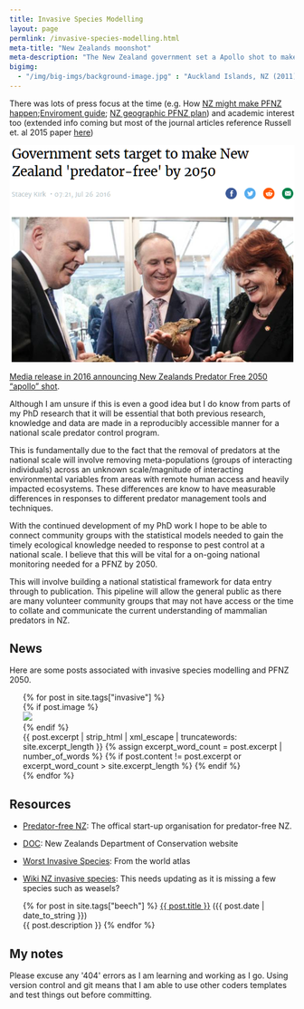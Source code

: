 ```yaml
---
title: Invasive Species Modelling
layout: page
permlink: /invasive-species-modelling.html
meta-title: "New Zealands moonshot"
meta-description: "The New Zealand government set a Apollo shot to make NZ free of mammalian predators by 2050."
bigimg:
  - "/img/big-imgs/background-image.jpg" : "Auckland Islands, NZ (2011)"
---
```


There was lots of press focus at the time (e.g. How [NZ might make PFNZ happen](https://news.nationalgeographic.com/2016/07/new-zealand-invasives-islands-rats-kiwis-conservation/);[Enviroment guide](http://www.environmentguide.org.nz/issues/biodiversity/key-threats/invasive-species/); [NZ geographic PFNZ plan](https://www.wired.com/2016/07/new-zealand-plans-kill-non-human-invasive-mammals/)) and academic interest too (extended info coming but most of the journal articles reference Russell et. al 2015 paper [here](https://academic.oup.com/bioscience/article/65/5/520/323246))

![](/img/national-leaders-announce-pfnz2050.png)

[Media release in 2016 announcing New Zealands Predator Free 2050 “apollo” shot](https://www.stuff.co.nz/environment/82454116/government-sets-target-to-make-new-zealand-predatorfree-by-2050).

Although I am unsure if this is even a good idea but I do know from parts of my PhD research that it will be essential that both previous research, knowledge and data are made in a reproducibly accessible manner for a national scale predator control program. 

This is fundamentally due to the fact that the removal of predators at the national scale will involve removing meta-populations (groups of interacting individuals) across an unknown scale/magnitude of interacting environmental variables from areas with remote human access and heavily impacted ecosystems. These differences are know to have measurable differences in responses to different predator management tools and techniques.

With the continued development of my PhD work I hope to be able to connect community groups with the statistical models needed to gain the timely ecological knowledge needed to response to pest control at a national scale. I believe that this will be vital for a on-going national monitoring needed for a PFNZ by 2050.

This will involve building a national statistical framework for data entry through to publication. This pipeline will allow the general public as there are many volunteer community groups that may not have access or the time to collate and communicate the current understanding of mammalian predators in NZ.

## News

Here are some posts associated with invasive species modelling and PFNZ 2050.

<div class="post">
    <ul>
      {% for post in site.tags["invasive"] %}
          <article class="post-preview">
            <a href="{{ post.url | prepend: site.baseurl }}"></a>
            <div class="post-entry-container">
              {% if post.image %}
              <div class="post-image">
                <a href="{{ post.url | prepend: site.baseurl }}">
                  <img src="{{ post.image }}">
                </a>
              </div>
              {% endif %}
              <div class="post-entry">
                {{ post.excerpt | strip_html | xml_escape | truncatewords: site.excerpt_length }}
                {% assign excerpt_word_count = post.excerpt | number_of_words %}
                {% if post.content != post.excerpt or excerpt_word_count > site.excerpt_length %}
                {% endif %}
              </div>
            </div>
      {% endfor %}
   </ul>
</div>

## Resources

- [Predator-free NZ](https://predatorfreenz.org/): The offical start-up organisation for predator-free NZ.

- [DOC](https://www.bnz.co.nz/assets/business-banking/cards-payments/pdfs/doc-casestudy-flexipurchase.pdf): New Zealands Department of Conservation website

- [Worst Invasive Species](https://www.worldatlas.com/articles/the-worst-invasive-mammal-species.html): From the world atlas

- [Wiki NZ invasive species](https://en.wikipedia.org/wiki/Invasive_species_in_New_Zealand#Mammals): This needs updating as it is missing a few species such as weasels?

<div class="post"><ul>
{% for post in site.tags["beech"] %}
  <a href="{{ post.url }}">{{ post.title }}</a> ({{ post.date | date_to_string }})<br>
    {{ post.description }}
{% endfor %}
</ul></div>

## My notes

Please excuse any '404' errors as I am learning and working as I go. Using version control and git means that I am able to use other coders templates and test things out before committing.